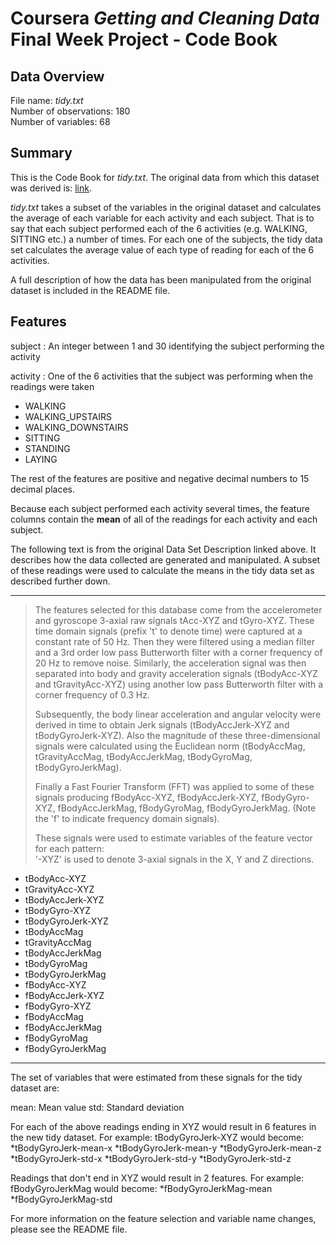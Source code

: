 # Coursera *Getting and Cleaning Data* Final Week Project - Code Book

## Data Overview
File name: *tidy.txt*  
Number of observations: 180  
Number of variables: 68

## Summary
This is the Code Book for *tidy.txt*. The original data from which this dataset was derived is: [link](http://archive.ics.uci.edu/ml/datasets/Human+Activity+Recognition+Using+Smartphones).

*tidy.txt* takes a subset of the variables in the original dataset and calculates the average of each variable for each activity and each subject. That is to say that each subject performed each of the 6 activities (e.g. WALKING, SITTING etc.) a number of times. For each one of the subjects, the tidy data set calculates the average value of each type of reading for each of the 6 activities.

A full description of how the data has been manipulated from the original dataset is included in the README file.

## Features

subject
 : An integer between 1 and 30 identifying the subject performing the activity  

activity
 : One of the 6 activities that the subject was performing when the readings were taken
* WALKING
* WALKING_UPSTAIRS
* WALKING_DOWNSTAIRS
* SITTING
* STANDING
* LAYING


The rest of the features are positive and negative decimal numbers to 15 decimal places.

Because each subject performed each activity several times, the feature columns contain the **mean** of all of the readings for each activity and each subject.

The following text is from the original Data Set Description linked above. It describes how the data collected are generated and manipulated. A subset of these readings were used to calculate the means in the tidy data set as described further down.

----------------

>The features selected for this database come from the accelerometer and gyroscope 3-axial raw signals tAcc-XYZ and tGyro-XYZ. These time domain signals (prefix 't' to denote time) were captured at a constant rate of 50 Hz. Then they were filtered using a median filter and a 3rd order low pass Butterworth filter with a corner frequency of 20 Hz to remove noise. Similarly, the acceleration signal was then separated into body and gravity acceleration signals (tBodyAcc-XYZ and tGravityAcc-XYZ) using another low pass Butterworth filter with a corner frequency of 0.3 Hz. 
>
>Subsequently, the body linear acceleration and angular velocity were derived in time to obtain Jerk signals (tBodyAccJerk-XYZ and tBodyGyroJerk-XYZ). Also the magnitude of these three-dimensional signals were calculated using the Euclidean norm (tBodyAccMag, tGravityAccMag, tBodyAccJerkMag, tBodyGyroMag, tBodyGyroJerkMag). 
>
>Finally a Fast Fourier Transform (FFT) was applied to some of these signals producing fBodyAcc-XYZ, fBodyAccJerk-XYZ, fBodyGyro-XYZ, fBodyAccJerkMag, fBodyGyroMag, fBodyGyroJerkMag. (Note the 'f' to indicate frequency domain signals). 
>
>These signals were used to estimate variables of the feature vector for each pattern:  
'-XYZ' is used to denote 3-axial signals in the X, Y and Z directions.
>
>
* tBodyAcc-XYZ
* tGravityAcc-XYZ
* tBodyAccJerk-XYZ
* tBodyGyro-XYZ
* tBodyGyroJerk-XYZ
* tBodyAccMag
* tGravityAccMag
* tBodyAccJerkMag
* tBodyGyroMag
* tBodyGyroJerkMag
* fBodyAcc-XYZ
* fBodyAccJerk-XYZ
* fBodyGyro-XYZ
* fBodyAccMag
* fBodyAccJerkMag
* fBodyGyroMag
* fBodyGyroJerkMag

-----------------

The set of variables that were estimated from these signals for the tidy dataset are: 

mean: Mean value
std: Standard deviation

For each of the above readings ending in XYZ would result in 6 features in the new tidy dataset. For example:
tBodyGyroJerk-XYZ would become:
*tBodyGyroJerk-mean-x
*tBodyGyroJerk-mean-y
*tBodyGyroJerk-mean-z
*tBodyGyroJerk-std-x
*tBodyGyroJerk-std-y
*tBodyGyroJerk-std-z

Readings that don't end in XYZ would result in 2 features. For example:
fBodyGyroJerkMag would become:
*fBodyGyroJerkMag-mean
*fBodyGyroJerkMag-std

For more information on the feature selection and variable name changes, please see the README file.
